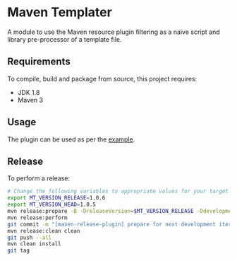 # Maven Templater

A module to use the Maven resource plugin filtering as a naive script and library pre-processor of a template file.

## Requirements

To compile, build and package from source, this project requires:

* JDK 1.8
* Maven 3

## Usage

The plugin can be used as per the [example](https://github.com/ggear/maven-templater/tree/master/maven-templater-example).

## Release

To perform a release:

```bash
# Change the following variables to appropriate values for your target release
export MT_VERSION_RELEASE=1.0.6
export MT_VERSION_HEAD=1.0.5
mvn release:prepare -B -DreleaseVersion=$MT_VERSION_RELEASE -DdevelopmentVersion=$MT_VERSION_HEAD-SNAPSHOT
mvn release:perform
git commit -m "[maven-release-plugin] prepare for next development iteration"
mvn release:clean clean
git push --all
mvn clean install
git tag
```

